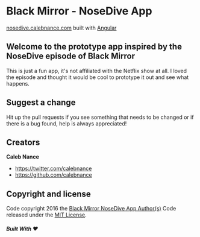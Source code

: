 Black Mirror - NoseDive App
=========
[nosedive.calebnance.com](nosedive.calebnance.com) built with [Angular](https://angularjs.org)

Welcome to the prototype app inspired by the NoseDive episode of Black Mirror
--------------------
This is just a fun app, it's not affiliated with the Netflix show at all. I loved the episode and thought it would be cool to prototype it out and see what happens.

Suggest a change
--------------------
Hit up the pull requests if you see something that needs to be changed or if there is a bug found, help is always appreciated!

Creators
--------------------
**Caleb Nance**
- <https://twitter.com/calebnance>
- <https://github.com/calebnance>

Copyright and license
--------------------

Code copyright 2016 the [Black Mirror NoseDive App Author(s)](https://github.com/calebnance/black-mirror-nosedive-app/graphs/contributors) Code released under the [MIT License](https://github.com/calebnance/black-mirror-nosedive-app/blob/master/LICENSE).

##### Built With :heart:
